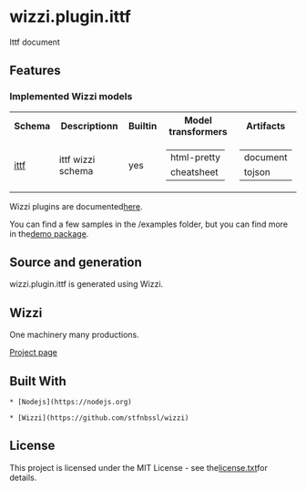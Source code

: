 # wizzi.plugin.ittf

Ittf document


## Features
### Implemented Wizzi models

<table>
<tr>
<th>Schema<th>Descriptionn<th>Builtin<th>Model transformers<th>Artifacts</tr>
<tr>
<td>
<a href https://github.com//wizzi.plugin.ittf/tree/master/.wizzi/ittf/lib/wizzi/schemas/ittf.wfschema.ittf>ittf</a><td>ittf wizzi schema</td>
<td>
yes<td>

<table>
<tr>
<td>html-pretty</td>
</tr>
<tr>
<td>cheatsheet</td>
</tr>
</table>

<td>

<table>
<tr>
<td>document</td>
</tr>
<tr>
<td>tojson</td>
</tr>
</table>

</tr>
</table>



<p>Wizzi plugins are documented<a href="https://stfnbssl.github.io/wizzi/docs/wizziplugins.html">here</a>.</p>



<p>You can find a few samples in the /examples folder, but you can find more in the<a href="https://github.com/wizzifactory/wizzi/tree/master/packages/wizzi-demo/.wizzi/ittf/examples/advanced/plugins">demo package</a>.</p>

## Source and generation
wizzi.plugin.ittf is generated using Wizzi.


## Wizzi

One machinery many productions.



<p><a href="https://stfnbssl.github.io/wizzi">Project page</a></p>

## Built With
    * [Nodejs](https://nodejs.org)
    
    * [Wizzi](https://github.com/stfnbssl/wizzi)
    

## License

<p>This project is licensed under the MIT License - see the<a href="license.txt">license.txt</a>for details.</p>

